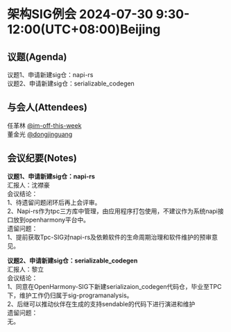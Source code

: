 # 架构SIG例会 2024-07-30 9:30-12:00(UTC+08:00)Beijing

## 议题(Agenda)

议题1、申请新建sig仓：napi-rs  
议题2、申请新建sig仓：serializable_codegen  

## 与会人(Attendees)

任革林 [@im-off-this-week](https://gitee.com/im-off-this-week)  
董金光 [@dongjinguang](https://gitee.com/dongjinguang)  

## 会议纪要(Notes)

**议题1、申请新建sig仓：napi-rs**  
汇报人：沈襟豪  
会议结论：  
1、待遗留问题闭环后再上会评审。  
2、Napi-rs作为tpc三方库中管理，由应用程序打包使用，不建议作为系统napi接口放到openharmony平台中。  
遗留问题：  
1、提前获取Tpc-SIG对napi-rs及依赖软件的生命周期治理和软件维护的预审意见。  

**议题2、申请新建sig仓：serializable_codegen**  
汇报人：黎立  
会议结论：  
1、同意在OpenHarmony-SIG下新建serializaion_codegen代码仓，毕业至TPC下，维护工作仍归属于sig-programanalysis。  
2、后继可以推动伙伴在生成的支持sendable的代码下进行演进和维护  
遗留问题：  
无。  
